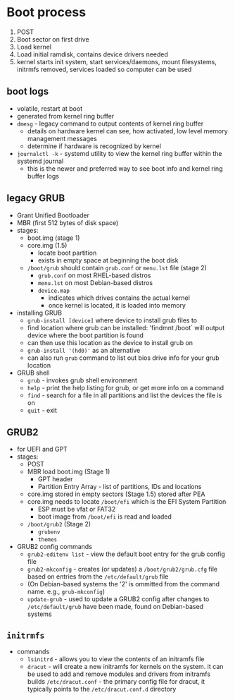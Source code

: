 # Boot process 

1. POST
2. Boot sector on first drive
3. Load kernel
4. Load initial ramdisk, contains device drivers needed
5. kernel starts init system, start services/daemons, mount filesystems, initrmfs removed, services loaded so computer can be used

## boot logs
- volatile, restart at boot
- generated from kernel ring buffer
- `dmesg` - legacy command to output contents of kernel ring buffer
  - details on hardware kernel can see, how activated, low level memory management messages
  - determine if hardware is recognized by kernel
- `journalctl -k` - systemd utility to view the kernel ring buffer within the systemd journal
  - this is the newer and preferred way to see boot info and kernel ring buffer logs

## legacy GRUB
- Grant Unified Bootloader
- MBR (first 512 bytes of disk space)
- stages:
  - boot.img (stage 1) 
  - core.img (1.5)
    - locate boot partition
    - exists in empty space at beginning the boot disk
  - `/boot/grub` should contain `grub.conf` or `menu.lst` file (stage 2)
    - `grub.conf` on most RHEL-based distros 
    - `menu.lst` on most Debian-based distros
    - `device.map` 
      - indicates which drives contains the actual kernel
      - once kernel is located, it is loaded into memory
- installing GRUB		
  - `grub-install [device]` where device to install grub files to
  - find location where grub can be installed: 'findmnt /boot` will output device where the boot partition is found
  - can then use this location as the device to install grub on
  - `grub-install '(hd0)'` as an alternative
  - can also run `grub` command to list out bios drive info for your grub location
- GRUB shell
  - `grub` - invokes grub shell environment
  - `help` - print the help listing for grub, or get more info on a command 
  - `find` - search for a file in all partitions and list the devices the file is on
  - `quit` - exit

## GRUB2
- for UEFI and GPT
- stages:
  - POST
  - MBR load boot.img (Stage 1)
    - GPT header 
    - Partition Entry Array - list of partitions, IDs and locations
  - core.img stored in empty sectors (Stage 1.5) stored after PEA
  - core.img needs to locate `/boot/efi` which is the EFI System Partition
    - ESP must be vfat or FAT32
    - boot image from `/boot/efi` is read and loaded
  - `/boot/grub2` (Stage 2) 
    - `grubenv`
    - `themes`
- GRUB2 config commands
  - `grub2-editenv list` - view the default boot entry for the grub config file
  - `grub2-mkconfig` - creates (or updates) a `/boot/grub2/grub.cfg` file based on entries from the `/etc/default/grub` file
  - (On Debian-based systems the '2' is ommitted from the command name. e.g., `grub-mkconfig`)
  - `update-grub` - used to update a GRUB2 config after changes to `/etc/default/grub` have been made, found on Debian-based systems
  

## `initrmfs`
- commands
  - `lsinitrd` - allows you to view the contents of an initramfs file
  - `dracut` - will create a new initramfs for kernels on the system. it can be used to add and remove modules and drivers from initramfs builds
  `/etc/dracut.conf` - the primary config file for dracut, it typically points to the `/etc/dracut.conf.d` directory
